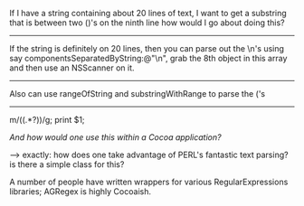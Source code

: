 If I have a string containing about 20 lines of text, I want to get a substring that is between two ()'s on the ninth line how would I go about doing this?

----

If the string is definitely on 20 lines, then you can parse out the \n's using say componentsSeparatedByString:@"\n", grab the 8th object in this array and then use an NSScanner on it.

----
Also can use rangeOfString and substringWithRange to parse the ('s


----

m/\((.*?)\)/g; print $1;

*And how would one use this within a Cocoa application?*

--> exactly: how does one take advantage of PERL's fantastic text parsing?  is there a simple class for this?

A number of people have written wrappers for various RegularExpressions libraries; AGRegex is highly Cocoaish.
